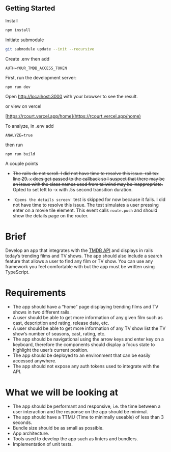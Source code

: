 ## Getting Started

Install

```bash
npm install
```

Initiate submodule
```bash
git submodule update --init --recursive
```

Create .env then add

```
AUTH=YOUR_TMDB_ACCESS_TOKEN
```

First, run the development server:

```bash
npm run dev
```

Open [http://localhost:3000](http://localhost:3000) with your browser to see the result.

or view on vercel

[https://rcourt.vercel.app/home](https://rcourt.vercel.app/home)

To analyze, in .env add

```
ANALYZE=true
```
then run

```
npm run build
```

A couple points
- ~~The rails do not scroll. I did not have time to resolve this issue. rail.tsx line 29. `x` does get passed to the callback so I suspect that there may be an issue with the class names used from tailwind may be inappropriate.~~ Opted to set left to -x with .5s second transition duration.

- `'Opens the details screen'` test is skipped for now because it fails. I did not have time to resolve this issue. The test simulates a user pressing enter on a movie tile element. This event calls `route.push` and should show the details page on the router. 

# Brief

Develop an app that integrates with the [TMDB API](https://developer.themoviedb.org/docs/getting-started) and displays in rails today’s trending films and TV shows. The app should also include a search feature that allows a user to find any film or TV show. You can use any framework you feel comfortable with but the app must be written using TypeScript.

# Requirements

- The app should have a “home” page displaying trending films and TV shows in two different rails.
- A user should be able to get more information of any given film such as cast, description and rating, release date, etc.
- A user should be able to get more information of any TV show list the TV show’s number of seasons, cast, rating, etc.
- The app should be navigational using the arrow keys and enter key on a keyboard, therefore the components should display a focus state to highlight the user’s current position.
- The app should be deployed to an environment that can be easily accessed anywhere.
- The app should not expose any auth tokens used to integrate with the API.

# What we will be looking at

- The app should be performant and responsive, i.e. the time between a user interaction and the response on the app should be minimal.
- The app should have a TTMU (Time to minimally useable) of less than 3 seconds.
- Bundle size should be as small as possible.
- App architecture.
- Tools used to develop the app such as linters and bundlers.
- Implementation of unit tests.